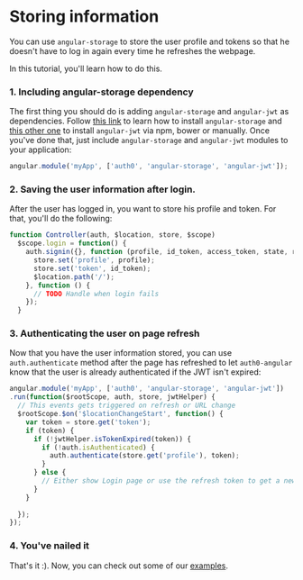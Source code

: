 # Storing information

You can use `angular-storage` to store the user profile and tokens so that he doesn't have to log in again every time he refreshes the webpage. 

In this tutorial, you'll learn how to do this.

### 1. Including angular-storage dependency

The first thing you should do is adding `angular-storage` and `angular-jwt` as dependencies. Follow [this link](https://github.com/auth0/angular-storage#installing-it) to learn how to install `angular-storage` and [this other one](https://github.com/auth0/angular-jwt#installing-it) to install `angular-jwt` via npm, bower or manually. Once you've done that, just include `angular-storage` and `angular-jwt` modules to your application:

````js
angular.module('myApp', ['auth0', 'angular-storage', 'angular-jwt']);
````

### 2. Saving the user information after login.

After the user has logged in, you want to store his profile and token. For that, you'll do the following:


````js
function Controller(auth, $location, store, $scope)
  $scope.login = function() {
    auth.signin({}, function (profile, id_token, access_token, state, refresh_token) {
      store.set('profile', profile);
      store.set('token', id_token);
      $location.path('/');
    }, function () {
      // TODO Handle when login fails
    });
  }
````

### 3. Authenticating the user on page refresh

Now that you have the user information stored, you can use `auth.authenticate` method after the page has refreshed to let `auth0-angular` know that the user is already authenticated if the JWT isn't expired:

````js
angular.module('myApp', ['auth0', 'angular-storage', 'angular-jwt'])
.run(function($rootScope, auth, store, jwtHelper) {
  // This events gets triggered on refresh or URL change
  $rootScope.$on('$locationChangeStart', function() {
    var token = store.get('token');
    if (token) {
      if (!jwtHelper.isTokenExpired(token)) {
        if (!auth.isAuthenticated) {
          auth.authenticate(store.get('profile'), token);
        }
      } else {
        // Either show Login page or use the refresh token to get a new idToken
      }
    }
    
  });
});
````

### 4. You've nailed it

That's it :). Now, you can check out some of our [examples](https://github.com/auth0/auth0-angular/tree/master/examples). 

